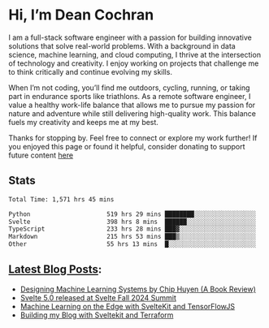 # Hi, I’m Dean Cochran

I am a full-stack software engineer with a passion for building innovative
solutions that solve real-world problems. With a background in data science, machine learning,
and cloud computing, I thrive at the intersection of technology and creativity. I enjoy
working on projects that challenge me to think critically and continue evolving my skills.

When I’m not coding, you’ll find me outdoors, cycling, running, or taking part in endurance
sports like triathlons. As a remote software engineer, I value a healthy work-life balance
that allows me to pursue my passion for nature and adventure while still delivering
high-quality work. This balance fuels my creativity and keeps me at my best.

Thanks for stopping by. Feel free to connect or explore my work further! If you enjoyed this
page or found it helpful, consider donating to support future content <a
    class="anchor"
    href="https://buymeacoffee.com/deancochran">here</a>

## Stats

<!--START_SECTION:waka-->

```txt
Total Time: 1,571 hrs 45 mins

Python                     519 hrs 29 mins ████████░░░░░░░░░░░░░░░░░   31.93 %
Svelte                     398 hrs 8 mins  ██████░░░░░░░░░░░░░░░░░░░   24.47 %
TypeScript                 233 hrs 28 mins ███▓░░░░░░░░░░░░░░░░░░░░░   14.35 %
Markdown                   215 hrs 53 mins ███▒░░░░░░░░░░░░░░░░░░░░░   13.27 %
Other                      55 hrs 13 mins  █░░░░░░░░░░░░░░░░░░░░░░░░   03.39 %
```

<!--END_SECTION:waka-->

## [Latest Blog Posts](https://dean-cochran.com/blog.):

<!-- Dean's List:START -->
- [Designing Machine Learning Systems by Chip Huyen &lpar;A Book Review&rpar;](https://dean-cochran.com/blog/designing-ml-systems-book-review)
- [Svelte 5.0 released at Svelte Fall 2024 Summit](https://dean-cochran.com/blog/svelte-summit-fall-2024)
- [Machine Learning on the Edge with SvelteKit and TensorFlowJS](https://dean-cochran.com/blog/machine-learning-on-the-edge-building-ml-powered-apps-with-sveltekit-and-tensorflowjs)
- [Building my Blog with Sveltekit and Terraform](https://dean-cochran.com/blog/building-my-blog)
<!-- Dean's List:END -->
